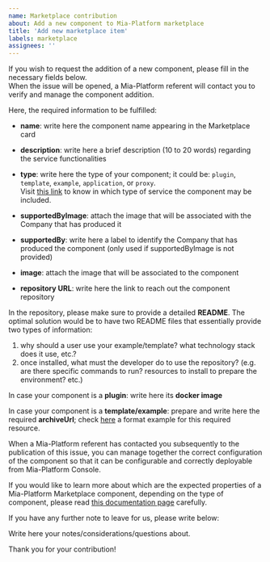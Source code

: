 ```yaml
---
name: Marketplace contribution
about: Add a new component to Mia-Platform marketplace
title: 'Add new marketplace item'
labels: marketplace
assignees: ''
---
```


<!-- Thanks for contributing to Mia-Platform Marketplace! -->

If you wish to request the addition of a new component, please fill in the necessary fields below.  
When the issue will be opened, a Mia-Platform referent will contact you to verify and manage the component addition.

Here, the required information to be fulfilled:

- **name**: write here the component name appearing in the Marketplace card

- **description**: write here a brief description (10 to 20 words) regarding the service functionalities

- **type**: write here the type of your component; it could be: `plugin`, `template`, `example`, `application`, or `proxy`.  
Visit [this link](https://docs.mia-platform.eu/docs/marketplace/add_to_marketplace/contributing_overview) to know in which type of service the component may be included.

- **supportedByImage**: attach the image that will be associated with the Company that has produced it

- **supportedBy**: write here a label to identify the Company that has produced the component (only used if supportedByImage is not provided)

- **image**: attach the image that will be associated to the component

- **repository URL**: write here the link to reach out the component repository

In the repository, please make sure to provide a detailed **README**.
The optimal solution would be to have two README files that essentially provide two types of information:

 1. why should a user use your example/template? what technology stack does it use, etc.?
 2. once installed, what must the developer do to use the repository? (e.g. are there specific commands to run? resources to install to prepare the environment? etc.)

In case your component is a **plugin**:
write here its **docker image**

In case your component is a **template/example**:
prepare and write here the required **archiveUrl**; check [here](https://github.com/mia-platform-marketplace/Node.js-Hello-World-Microservice-Example/archive/master.tar.gz) a format example for this required resource.

When a Mia-Platform referent has contacted you subsequently to the publication of this issue, you can manage together the correct configuration of the component so that it can be configurable and correctly deployable from Mia-Platform Console.

If you would like to learn more about which are the expected properties of a Mia-Platform Marketplace component, depending on the type of component, please read [this documentation page](https://docs.mia-platform.eu/docs/marketplace/add_to_marketplace/contributing_overview#how-to-configure-a-new-component) carefully.

If you have any further note to leave for us, please write below:

Write here your notes/considerations/questions about.

Thank you for your contribution!
